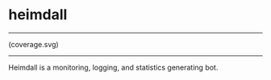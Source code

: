 heimdall
======
___
(coverage.svg)
___
Heimdall is a monitoring, logging, and statistics generating bot.
